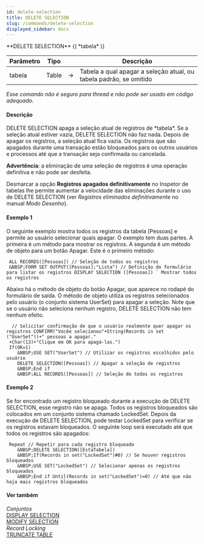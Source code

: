 ```yaml
---
id: delete-selection
title: DELETE SELECTION
slug: /commands/delete-selection
displayed_sidebar: docs
---
```


<!--REF #_command_.DELETE SELECTION.Syntax-->**DELETE SELECTION** {( *tabela* )}<!-- END REF-->
<!--REF #_command_.DELETE SELECTION.Params-->
| Parâmetro | Tipo |  | Descrição |
| --- | --- | --- | --- |
| tabela | Table | &#8594;  | Tabela a qual apagar a seleção atual, ou tabela padrão, se omitido |

<!-- END REF-->

*Esse comando não é seguro para thread e não pode ser usado em código adequado.*


#### Descrição 

<!--REF #_command_.DELETE SELECTION.Summary-->DELETE SELECTION apaga a seleção atual de registros de *tabela*.<!-- END REF--> Se a seleção atual estiver vazia, DELETE SELECTION não faz nada. Depois de apagar os registros, a seleção atual fica vazia. Os registros que são apagados durante uma transação estão bloqueados para os outros usuários e processos até que a transação seja confirmada ou cancelada.  

**Advertência**: a eliminação de uma seleção de registros é uma operação definitiva e não pode ser desfeita.

Desmarcar a opção **Registros apagados definitivamente** no Inspetor de tabelas lhe permite aumentar a velocidade das eliminações durante o uso de DELETE SELECTION (ver *Registros eliminados definitivamente* no manual *Modo Desenho*).

#### Exemplo 1 

O seguinte exemplo mostra todos os registros da tabela \[Pessoas\] e permite ao usuário selecionar quais apagar. O exemplo tem duas partes. A primeira é um método para mostrar os registros. A segunda é um método de objeto para um botão Apagar. Este é o primeiro método: 

```4d
 ALL RECORDS([Pessoas]) // Seleção de todos os registros
 &NBSP;FORM SET OUTPUT([Pessoas];"Lista") // Definição do formulário para listar os registros DISPLAY SELECTION ([Pessoas]) ` Mostrar todos os registros
```
  
  
Abaixo há o método de objeto do botão Apagar, que aparece no rodapé do formulário de saída. O método de objeto utiliza os registros selecionados pelo usuário (o conjunto sistema UserSet) para apagar a seleção. Note que se o usuário não seleciona nenhum registro, DELETE SELECTION não tem nenhum efeito.  

```4d
  // Solicitar confirmação de que o usuário realmente quer apagar os registros CONFIRM("Vocêe selecionou"+String(Records in set ("UserSet"))+" pessoas a apagar."
 +Char(13)+"Clique em OK para apagá-las.")
 If(OK=1)
    &NBSP;USE SET("UserSet") // Utilizar os registros escolhidos pelo usuário
    DELETE SELECTION([Pessoas]) // Apagar a seleção de registros
    &NBSP;End if
    &NBSP;ALL RECORDS([Pessoas]) // Seleção de todos os registros
```

#### Exemplo 2 

Se for encontrado um registro bloqueado durante a execução de DELETE SELECTION, esse registro não se apaga. Todos os registros bloqueados são colocados em um conjunto sistema chamado LockedSet. Depois da execução de DELETE SELECTION, pode testar LockedSet para verificar se os registros estavam bloqueados. O seguinte loop será executado até que todos os registros são apagados:  
  
```4d
 Repeat // Repetir para cada registro bloqueado
    &NBSP;DELETE SELECTION([EstaTabela])
    &NBSP;If(Records in set("LockedSet")#0) // Se houver registros bloqueados
    &NBSP;USE SET("LockedSet") // Selecionar apenas os registros bloqueados
    &NBSP;End if Until(Records in set("LockedSet")=0) // Até que não haja mais registros bloqueados
```

#### Ver também 

*Conjuntos*  
[DISPLAY SELECTION](display-selection.md)  
[MODIFY SELECTION](modify-selection.md)  
*Record Locking*  
[TRUNCATE TABLE](truncate-table.md)  